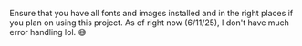 Ensure that you have all fonts and images installed and in the right places if you plan on using this project. As of right now (6/11/25), I don't have much error handling lol. 😅
